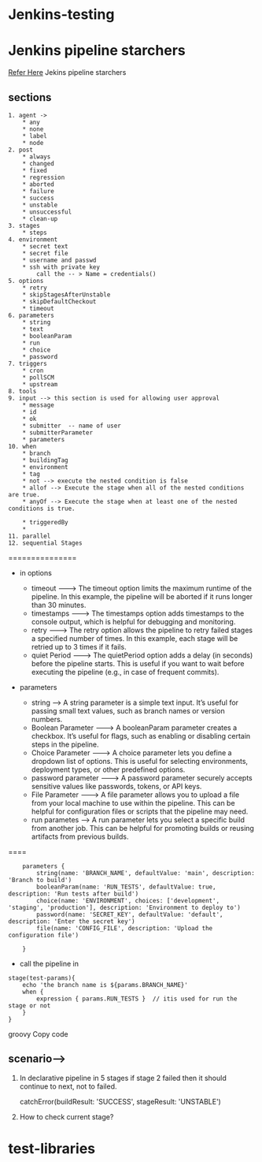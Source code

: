 # Jenkins-testing
Jenkins pipeline starchers
===========================
[Refer Here](https://www.jenkins.io/doc/book/pipeline/syntax/) Jekins pipeline starchers 

 sections 
----------
	1. agent -> 
		* any
		* none 
		* label
		* node 
	2. post 
 		* always
		* changed 
		* fixed
		* regression 
		* aborted
		* failure 
		* success
		* unstable
		* unsuccessful
		* clean-up
	3. stages
		* steps 
	4. environment  
		* secret text
		* secret file
		* username and passwd
		* ssh with private key
			call the -- > Name = credentials()
	5. options 
		* retry
		* skipStagesAfterUnstable 
		* skipDefaultCheckout
		* timeout 
	6. parameters
		* string
		* text
		* booleanParam
		* run
		* choice 
		* password 
	7. triggers
		* cron
		* pollSCM
		* upstream 
	8. tools  
	9. input --> this section is used for allowing user approval 
		* message
		* id 
		* ok 
		* submitter  -- name of user
		* submitterParameter
		* parameters 
	10. when 
		* branch
		* buildingTag
		* environment 
		* tag 
		* not --> execute the nested condition is false 
		* allof --> Execute the stage when all of the nested conditions are true.
		* anyOf --> Execute the stage when at least one of the nested conditions is true. 

		* triggeredBy 
		* 
	11. parallel 
	12. sequential Stages 

===============



* in options 
	- timeout ---> The timeout option limits the maximum runtime of the pipeline. In this example, the pipeline will be aborted if it runs longer than 30 minutes.
	- timestamps  ---> The timestamps option adds timestamps to the console output, which is helpful for debugging and monitoring.
	- retry ---> The retry option allows the pipeline to retry failed stages a specified number of times. In this example, each stage will be retried up to 3 times if it fails.
	- quiet Period ---> The quietPeriod option adds a delay (in seconds) before the pipeline starts. This is useful if you want to wait before executing the pipeline (e.g., in case of frequent commits).

* parameters 
	- string --> A string parameter is a simple text input. It’s useful for passing small text values, such as branch names or version numbers.
	- Boolean Parameter ---> A booleanParam parameter creates a checkbox. It’s useful for flags, such as enabling or disabling certain steps in the pipeline.
	- Choice Parameter ---> A choice parameter lets you define a dropdown list of options. This is useful for selecting environments, deployment types, or other predefined options.
	- password parameter ---> A password parameter securely accepts sensitive values like passwords, tokens, or API keys.
	- File Parameter ---> A file parameter allows you to upload a file from your local machine to use within the pipeline. This can be helpful for configuration files or scripts that the pipeline may need.
	- run parametes --> A run parameter lets you select a specific build from another job. This can be helpful for promoting builds or reusing artifacts from previous builds.

====
```
    parameters {
        string(name: 'BRANCH_NAME', defaultValue: 'main', description: 'Branch to build')
        booleanParam(name: 'RUN_TESTS', defaultValue: true, description: 'Run tests after build')
        choice(name: 'ENVIRONMENT', choices: ['development', 'staging', 'production'], description: 'Environment to deploy to')
        password(name: 'SECRET_KEY', defaultValue: 'default', description: 'Enter the secret key')
        file(name: 'CONFIG_FILE', description: 'Upload the configuration file')
        
    }
```

* call the pipeline in 
```
stage(test-params){
	echo 'the branch name is ${params.BRANCH_NAME}'
	when {
		expression { params.RUN_TESTS }  // itis used for run the stage or not 
	}
}
```
groovy
Copy code

scenario-->
------------
 1. In declarative pipeline in 5 stages if stage 2 failed then it should continue to next, not to failed.

	catchError(buildResult: 'SUCCESS', stageResult: 'UNSTABLE')

1. How to check current stage?

# test-libraries
